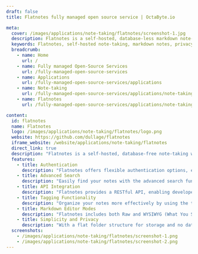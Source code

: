 ```yaml
---
draft: false
title: Flatnotes fully managed open source service | OctaByte.io

meta:
  cover: /images/applications/note-taking/flatnotes/screenshot-1.jpg
  description: Flatnotes is a self-hosted, database-less markdown note-taking app with advanced features such as multiple authentication options, powerful search functionality, and an intuitive editor.
  keywords: Flatnotes, self-hosted note-taking, markdown notes, privacy-focused app, database-less note-taking, note organization, 2FA authentication, markdown editor, REST API, search functionality
  breadcrumb:
    - name: Home
      url: /
    - name: Fully managed Open-Source Services
      url: /fully-managed-open-source-services
    - name: Applications
      url: /fully-managed-open-source-services/applications
    - name: Note-taking
      url: /fully-managed-open-source-services/applications/note-taking
    - name: Flatnotes
      url: /fully-managed-open-source-services/applications/note-taking/flatnotes

content:
  id: flatnotes
  name: Flatnotes
  logo: /images/applications/note-taking/flatnotes/logo.png
  website: https://github.com/dullage/flatnotes
  iframe_website: /website/applications/note-taking/flatnotes
  direct_link: true
  description: "Flatnotes is a self-hosted, database-free note-taking web application that utilizes a simple, flat folder of markdown files for storage. Designed for simplicity and security, Flatnotes allows users to take and manage their notes with ease. Whether you're a developer, student, or professional, Flatnotes offers an intuitive interface, customizable features, and advanced functionalities, all while giving you complete control over your data. The app supports multiple authentication methods, including two-factor authentication, and offers powerful search and API integration, making it an ideal solution for anyone who needs a lightweight and privacy-focused note-taking system."
  features:
    - title: Authentication
      description: "Flatnotes offers flexible authentication options, ensuring that your notes are kept secure. You can choose between no authentication, simple username/password protection, or enable two-factor authentication (2FA) for added security."
    - title: Advanced Search
      description: "Easily find your notes with the advanced search functionality. Whether you're looking for specific keywords or filtering notes by tags, Flatnotes ensures you can quickly access your important information."
    - title: API Integration
      description: "Flatnotes provides a RESTful API, enabling developers to integrate the app with other services or automate note management. This feature makes it easy to extend Flatnotes' capabilities and connect with your workflow."
    - title: Tagging Functionality
      description: "Organize your notes more effectively by using the tagging system. This feature lets you categorize notes with specific tags, making them easy to search and filter later."
    - title: Markdown Editor Modes
      description: "Flatnotes includes both Raw and WYSIWYG (What You See Is What You Get) markdown editor modes. Switch between them based on your preferences, allowing for a flexible writing experience that suits both beginners and advanced users."
    - title: Simplicity and Privacy
      description: "With a flat folder structure for storage and no database required, Flatnotes keeps your notes simple and easy to manage. The database-free design also enhances privacy, giving you full control over your data without relying on external databases."
  screenshots:
    - /images/applications/note-taking/flatnotes/screenshot-1.png
    - /images/applications/note-taking/flatnotes/screenshot-2.png
---
```

